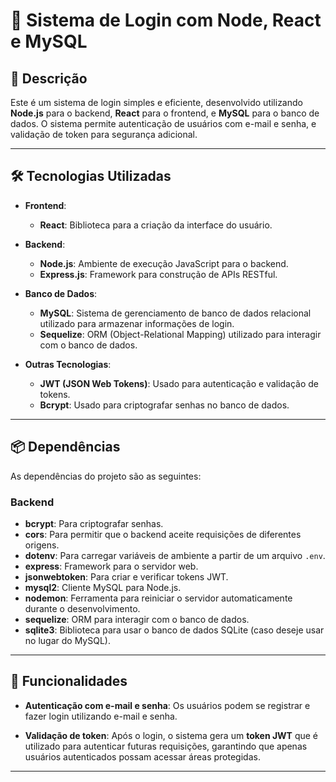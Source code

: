 # 🔐 Sistema de Login com Node, React e MySQL

## 📌 Descrição
Este é um sistema de login simples e eficiente, desenvolvido utilizando **Node.js** para o backend, **React** para o frontend, e **MySQL** para o banco de dados. O sistema permite autenticação de usuários com e-mail e senha, e validação de token para segurança adicional.

---

## 🛠️ Tecnologias Utilizadas

- **Frontend**:
  - **React**: Biblioteca para a criação da interface do usuário.
  
- **Backend**:
  - **Node.js**: Ambiente de execução JavaScript para o backend.
  - **Express.js**: Framework para construção de APIs RESTful.
  
- **Banco de Dados**:
  - **MySQL**: Sistema de gerenciamento de banco de dados relacional utilizado para armazenar informações de login.
  - **Sequelize**: ORM (Object-Relational Mapping) utilizado para interagir com o banco de dados.

- **Outras Tecnologias**:
  - **JWT (JSON Web Tokens)**: Usado para autenticação e validação de tokens.
  - **Bcrypt**: Usado para criptografar senhas no banco de dados.

---

## 📦 Dependências

As dependências do projeto são as seguintes:

### Backend

- **bcrypt**: Para criptografar senhas.
- **cors**: Para permitir que o backend aceite requisições de diferentes origens.
- **dotenv**: Para carregar variáveis de ambiente a partir de um arquivo `.env`.
- **express**: Framework para o servidor web.
- **jsonwebtoken**: Para criar e verificar tokens JWT.
- **mysql2**: Cliente MySQL para Node.js.
- **nodemon**: Ferramenta para reiniciar o servidor automaticamente durante o desenvolvimento.
- **sequelize**: ORM para interagir com o banco de dados.
- **sqlite3**: Biblioteca para usar o banco de dados SQLite (caso deseje usar no lugar do MySQL).

---

## 🎯 Funcionalidades

- **Autenticação com e-mail e senha**: Os usuários podem se registrar e fazer login utilizando e-mail e senha.
  
- **Validação de token**: Após o login, o sistema gera um **token JWT** que é utilizado para autenticar futuras requisições, garantindo que apenas usuários autenticados possam acessar áreas protegidas.

---
